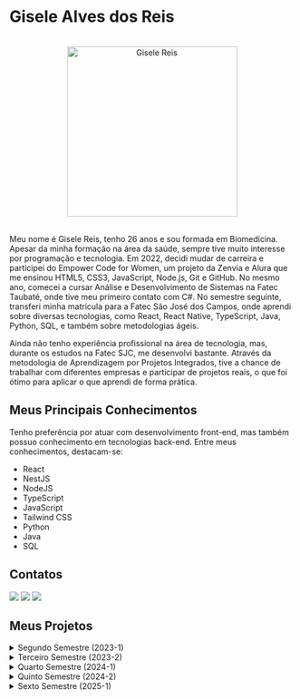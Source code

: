 # Gisele Alves dos Reis

<br>

<div align="center"> 
  <img src="https://github.com/user-attachments/assets/80ef22d1-c4d3-4509-a33e-a5cc2a2066a3" alt="Gisele Reis" width="300" height="300">  
</div>

<br>


Meu nome é Gisele Reis, tenho 26 anos e sou formada em Biomedicina. Apesar da minha formação na área da saúde, sempre tive muito interesse por programação e tecnologia. Em 2022, decidi mudar de carreira e participei do Empower Code for Women, um projeto da Zenvia e Alura que me ensinou HTML5, CSS3, JavaScript, Node.js, Git e GitHub. No mesmo ano, comecei a cursar Análise e Desenvolvimento de Sistemas na Fatec Taubaté, onde tive meu primeiro contato com C#. No semestre seguinte, transferi minha matrícula para a Fatec São José dos Campos, onde aprendi sobre diversas tecnologias, como React, React Native, TypeScript, Java, Python, SQL, e também sobre metodologias ágeis.

Ainda não tenho experiência profissional na área de tecnologia, mas, durante os estudos na Fatec SJC, me desenvolvi bastante. Através da metodologia de Aprendizagem por Projetos Integrados, tive a chance de trabalhar com diferentes empresas e participar de projetos reais, o que foi ótimo para aplicar o que aprendi de forma prática.


## Meus Principais Conhecimentos

Tenho preferência por atuar com desenvolvimento front-end, mas também possuo conhecimento em tecnologias back-end. Entre meus conhecimentos, destacam-se:

* React
* NestJS
* NodeJS
* TypeScript
* JavaScript
* Tailwind CSS
* Python
* Java
* SQL


## Contatos

[<img src = "https://img.shields.io/badge/Gmail-D14836?style=for-the-badge&logo=gmail&logoColor=white" />](mailto:giselealvesdosreis@gmail.com)
[<img src = "https://img.shields.io/badge/github-black.svg?&style=for-the-badge&logo=github&logoColor=white" />](https://github.com/gisele-reis)
[<img src= "https://img.shields.io/badge/linkedin-%230077B5.svg?&style=for-the-badge&logo=linkedin&logoColor=white" />](https://www.linkedin.com/in/giselealvesreis/)


## Meus Projetos

<details>
  
  <summary>Segundo Semestre (2023-1)</summary>

  ### Projeto do segundo semestre: WeClass
  
  [GitHub do Projeto](https://github.com/apiFatec/API-2-Semestre-Bertoti?tab=readme-ov-file#solu%C3%A7%C3%A3o-de-proposta)

  **Professores Reponsáveis:** M2: Cláudio Etelvino P2: Giuliano Bertoti

  **Empresa Parceira:** Fatec São José dos Campos. Os requisitos foram apresentados pelo professor Giuliano Bertoti, que assumiu o papel de cliente final. <br>
  **Área de Atuação:** Educação superior tecnológica.

  <h3>Desafio Proposto</h3>
  
  O professor enfrentava um problema no gerenciamento de turmas e alunos nas atividades escolares. O portal disponibilizado era limitado e instável, tornando desafiador para o professor acompanhar o desempenho dos alunos de forma eficiente, afetando a organização e o acompanhamento do ensino. O desafio proposto envolvia a necessidade de disponibilizar ao professor um aplicativo desktop em Java, que permitisse o gerenciamento eficiente das turmas e alunos de uma escola.

  <h3>Solução</h3>
  
  Como solução para o problema, foi acordado com o cliente que minha equipe desenvolveria o WeClass, um aplicativo de uso exclusivo do docente, no qual ele poderia criar tarefas, controlar as entregas e monitorar o desempenho da turma e dos alunos.
  
  **Tecnologias utilizadas:**
  
  * MySQL: Banco de dados relacional utilizado para armazenar informações de turmas, alunos e tarefas.
  * Java: Linguagem de programação base do projeto, utilizada para desenvolver toda a lógica de funcionamento do sistema.
  * JavaFX: Framework utilizado para criar a interface gráfica do usuário (GUI) do aplicativo.
  * JavaFX Scene Builder: Ferramenta para construção das telas de forma visual, facilitando a montagem do design e a organização dos componentes da interface.
  
  <h3>Contribuições pessoais:</h3>
  
  Neste projeto, atuei como desenvolvedora e fui responsável pela criação da tela principal, utilizando o Scene Builder para implementar o design elaborado no Figma. Além disso, exercitei bastante meus conhecimentos sobre Java e programação orientada a objetos atuando no desenvolvimento da classe Aluno e seus métodos. Também criei a lógica e a parte visual da barra de progresso para exibir o desempenho dos alunos.
  
  **Hard Skills:**
  
  Durante o desenvolvimento desse projeto, exercitei as seguintes hard skills:
  
  * MySQL: Intermediário – Realizei consultas e manipulação de registros.
  * Java: Intermediário – Fui capaz de desenvolver a lógica do sistema e criar funcionalidades específicas.
  * JavaFX: Intermediário – Consegui criar interfaces e integrá-las à lógica do programa.
  * JavaFX Scene Builder: Avançado – Criei telas complexas com agilidade, respeitando o design previamente definido.
  
  **Soft Skills:**
  
  Durante o projeto, desenvolvi e exercitei as seguintes soft skills:

  * Adaptabilidade: Por ser meu primeiro projeto API, precisei me ajustar rapidamente ao processo e ferramentas utilizadas pela equipe.
  * Resiliência: Enfrentei desafios para me adaptar ao ritmo de trabalho do grupo e superar dificuldades técnicas, mantendo a motivação e o foco.
  * Trabalho em equipe: Atuei de forma colaborativa, respeitando o espaço e as ideias dos colegas, o que foi essencial para o sucesso do projeto.
  * Comunicação: Como eu me integrei a uma equipe que já tinha um ritmo próprio, precisei me comunicar claramente para evitar mal-entendidos e alinhar expectativas.

</details>

<details>
  
  <summary>Terceiro Semestre (2023-2)</summary>

  ### Projeto do terceiro semestre: Bermuda
  
  [GitHub do Projeto](https://github.com/apiFatec/API-3-Semestre-Ionic) 

  **Professores Reponsáveis:** M2: Cláudio Etelvino P2: Fernando Masanori
  
  **Empresa Parceira:** Ionic Health. <br>
  **Área de Atuação:** Tecnologia para saúde, viabiliza a assistência médica por meio de tecnologias de automação e integração, fornecendo soluções de tecnologias remotas e de relatórios para a área da saúde.

  <h3>Desafio Proposto</h3>

  A Ionic Health apresentava dificuldades para rastrear e gerenciar suas atividades de forma eficiente e, portanto, precisava de uma plataforma que organizasse e documentasse os processos regulatórios da empresa. O desafio proposto envolvia a necessidade de disponibilizar uma plataforma web unificada que permitisse à empresa gerenciar, monitorar e documentar cada etapa de seus processos regulatórios.

  <h3>Solução</h3>
  
  Como solução, a equipe desenvolveu uma interface de usuário intuitiva e amigável, oferecendo fácil navegação pela plataforma e permitindo aos usuários gerenciar todos os seus processos regulatórios, monitorá-los em tempo real, documentar todas as etapas desses processos, acompanhar os prazos e gerar relatórios detalhados.
  
  **Tecnologias utilizadas:**

  * PostgreSQL: Banco de dados relacional para armazenar as informações dos processos e tarefas.
  * TypeScript: Linguagem utilizada para adicionar tipagem estática ao JavaScript, garantindo maior segurança e organização no código.
  * JavaScript: Base para a lógica do front e back-end.
  * NestJS: Framework para desenvolver o back-end da aplicação, organizando a lógica de negócio e garantindo uma API eficiente.
  * React: utilizado para o desenvolvimento das interfaces de usuário da plataforma.
  * TailwindCSS: Biblioteca de estilos utilizada para agilizar a construção de componentes visuais e garantir uma interface moderna e responsiva.
 
  <h3>Contribuições pessoais:</h3>

  Neste projeto, atuei como desenvolvedora e fui responsável pela criação do formulário de cadastro de processos e tarefas, assim como a tela inicial (Home), onde implementei uma listagem de cards para cada processo, organizando-os por classificação (Aguardando, Em progresso e Finalizado). Utilizei React e TailwindCSS para criar uma interface consistente e funcional, o que melhorou a navegação e organização das tarefas.
 
  **Hard Skills:**
  
  Durante o desenvolvimento desse projeto, exercitei as seguintes hard skills:
  
  * React: Avançado – Criação de componentes customizados e reutilizáveis e interfaces dinâmicas.
  * TailwindCSS: Avançado – Desenvolvi interfaces consistentes e responsivas com eficiência.
  * TypeScript: Avançado – Implementação de tipagem para evitar erros comuns e garantir melhor organização.
  * JavaScript: Avançado – Desenvolvimento da lógica de front e back-end com boa performance.
  * NestJS: Básico – Implementação de rotas e regras de negócio no back-end.
  * PostgreSQL: Intermediário – Criação de tabelas e consultas para armazenar dados de processos e tarefas.
  
  **Soft Skills:**

  Uma situação marcante no projeto envolveu gestão de conflitos. Durante uma reunião, o scrum master sugeriu a remoção de um membro da equipe devido à baixa produtividade, e nós precisávamos nos posicionar a respeito. Essa situação exigiu uma série de habilidades interpessoais fundamentais, como:

  * Comunicação assertiva: Contribuí para a discussão expressando meu ponto de vista de forma clara e respeitosa, garantindo que diferentes perspectivas fossem consideradas.
  * Empatia: Busquei compreender as possíveis dificuldades enfrentadas pelo colega antes de tomar uma posição definitiva.
  * Ética profissional: Analisei a situação de maneira justa, considerando tanto o impacto no projeto quanto o lado do colega, para que a decisão fosse responsável e equilibrada.

</details>

<details>
  <summary>Quarto Semestre (2024-1)</summary>

  ### Projeto do quarto semestre: Orca
  
  [GitHub do Projeto](https://github.com/MirageGroup/API_MirageGroup_4sem) 

  **Professores Reponsáveis:** M2: Fabiano Sabha P2: Juliana Pasquini
  
  **Empresa Parceira:** SIATT <br>
  **Área de Atuação:** Integração de sistemas de alto teor tecnológico, fornecendo soluções para demandas dos setores de defesa e aeroespacial.

  <h3>Desafio Proposto</h3>

  A empresa precisava lidar com equipes cada vez maiores no contexto pós-pandemia e apresentava dificuldades para coordenar o agendamento de reuniões. A falta de uma plataforma unificada para o gerenciamento das reuniões resultava em desorganização e tempo excessivo gasto em processos manuais. O desafio proposto foi desenvolver um portal que solucionasse os problemas de coordenação e agendamento de reuniões levando em consideração diferentes times, formatos (presencial, online, hibrido) e disponibilidades.

  <h3>Solução</h3>
  
  A proposta de solução foi o desenvolvimento de um portal web intuitivo e funcional, capaz de agendar reuniões de diferentes categorias e em diferentes níveis de permissão, automatizando o processo e reduzindo o tempo gasto na atividade. Além disso, o portal oferece um formulário pré-preenchido para as atas, permitindo que os participantes registrem facilmente os pontos discutidos e as decisões tomadas durante o encontro.
  
  **Tecnologias utilizadas:**

  * React: Desenvolvimento da interface do usuário, garantindo interatividade e fluidez na navegação.
  * TailwindCSS: Estilização rápida e eficiente para garantir uma interface responsiva e consistente.
  * JavaScript: Implementação da lógica de interação na interface e integração com o backend.
  * NodeJS: Desenvolvimento do backend e manipulação das rotas.
  * MySQL: Banco de dados relacional para armazenar as informações das reuniões.
 
  
  <h3>Contribuições pessoais:</h3>

  Neste projeto, desenvolvi a sidebar, a tela de criação de reuniões e a funcionalidade de geração e impressão de atas, garantindo que todos os detalhes fossem registrados automaticamente. Utilizei a biblioteca `` react-to-print `` para possibilitar que o usuário imprimisse a ata ou a salvasse em formato pdf. A interação com o backend foi essencial para a coleta de dados de usuários e armazenamento das atas, o que me permitiu exercitar habilidades em MySQL. A responsividade também foi um ponto importante desse projeto, me dando a oportunidade de aperfeiçoar meus conhecimentos em React e TailwindCSS.
  
  **Hard Skills:**
  
  Durante o desenvolvimento desse projeto, exercitei as seguintes hard skills:

  * React: Avançado – Desenvolvimento de interfaces dinâmicas e integração com o backend.
  * TailwindCSS: Avançado – Criação de componentes estilizados e responsivos de forma eficiente.
  * JavaScript: Avançado – Implementação da lógica de interação e manipulação de dados na interface.
  * NodeJS: Básico - manipulação de rotas do backend para a comunicação com o frontend
  * MySQL: Intermediário – Realizei operações de CRUD para gerenciar os dados das reuniões e atas.
  
  **Soft Skills:**

  Durante o desenvolvimento deste projeto, enfrentamos um desafio significativo: muitos membros do grupo deixaram a equipe – alguns trocaram de faculdade, enquanto outros mudaram de grupo. Com poucos membros restantes, ficamos sobrecarregados tentando dar conta de todas as entregas. Ao final da primeira sprint, tomamos a decisão de encerrar o time e nos unir a outro grupo. Essa experiência exigiu o desenvolvimento de várias soft skills, como:

  * Resiliência: Lidei com a frustração de perder colegas e continuei focada nas minhas responsabilidades, mesmo em meio a incertezas.
  * Comunicação clara e assertiva: Tive que comunicar a situação de forma objetiva aos colegas para garantir uma transição organizada e sem conflitos.
  * Colaboração e integração: Ao nos juntarmos ao novo time, precisei me adaptar ao ritmo e aos processos deles para garantir que a união fosse produtiva.
  * Flexibilidade: tive que aprender a ser flexível para lidar com imprevistos no contexto de projetos.
  
</details>

<details>
  <summary>Quinto Semestre (2024-2)</summary>

  ### Projeto do quinto semestre: ClimaMonitor
  
  [GitHub do Projeto](https://github.com/MirageGroup/API_MirageGroup_5_Semestre) 

  **Professores Reponsáveis:** M2: Jean Costa P2: Gerson da Penha
  
  **Empresa Parceira:** Kersys. <br>
  **Área de Atuação:** Desenvolvimento de softwares de gestão para as áreas florestais e do agronegócio.

  <h3>Desafio Proposto</h3>
  
  O problema apresentado pelo cliente envolvia a dificuldade dos produtores rurais para monitorar as condições climáticas de suas áreas de cultivo e acompanhar as mudanças climáticas que afetavam diretamente a produtividade agrícola. O desafio consistia em desenvolver uma solução para monitoramento climático em áreas de cultivo, onde o cliente precisava visualizar informações sobre a variação de clima em tempo real, com notificações para condições extremas que poderiam afetar a lavoura.

  <h3>Solução</h3>

  A proposta de solução foi o desenvolvimento de um aplicativo mobile que permite aos usuários cadastrar seus pontos e acompanhar via gráficos a variação da pluviometria e da temperatura, emitindo notificações e alertas em caso de situações críticas.
  
  **Tecnologias utilizadas:**

  * Typescript: Desenvolvimento tanto do frontend quanto do backend.
  * React Native: Desenvolvimento do aplicativo mobile
  * NodeJS: Backend responsável pela lógica de negócio e integração com outros serviços.
  * Firebase: Armazenamento dos dados dos locais e cultivos.
  * Leaflet: Exibição de mapa interativo para seleção e visualização de locais.
  * MySQL: Armazenamento dos dados dos usuários.
  
  **Contribuições pessoais:**

  Atuei na criação da tela de cadastro de locais/cultivos e seus componentes, e na implementação de critérios para envio de notificações push em React Native, utilizando a biblioteca `` expo-notifications ``. Além disso, fui responsável pela criação do design e desenvolvimento da tela de perfil do usuário, onde utilizei a biblioteca `` expo-image-picker `` para permitir acesso ao sistema e selecionar imagens da biblioteca do celular, tudo isso me ajudou a exercitar minha criatividade e colocar em prática minhas habilidades usando React Native.
  
  **Hard Skills:**
  
  Durante o desenvolvimento desse projeto, exercitei as seguintes hard skills:

  * React Native: Básico - Experiência inicial com desenvolvimento mobile e criação de interfaces.
  * Typescript: Avançado - Organização de código no frontend e backend.
  * NodeJS: Básico - Lógica backend e manipulação de rotas para a comunicação com o frontend.
  * MySQL: Intermediário - Manipulação de dados de usuários por meio de operações CRUD.
  
  
  **Soft Skills:**

  Este foi meu primeiro projeto mobile, o que exigiu o desenvolvimento das seguintes soft skills:

  * Aprendizado rápido: Precisava entender e aplicar os conceitos novos de React Native de forma rápida para desenvolver a interface do aplicativo.
  * Gestão de tempo: Como estava lidando com tecnologias que ainda não dominava, precisei organizar meu tempo de forma eficiente para cumprir os prazos.
  * Resiliência: Enfrentei algumas dificuldades técnicas relacionadas ao envio de notificações push e precisei persistir na busca por soluções.
  * Proatividade: Tomei a iniciativa de sugerir melhorias nos critérios para as notificações e na estrutura do projeto.
  
  
</details>

<details>
  <summary>Sexto Semestre (2025-1)</summary>

  ### Projeto do sexto semestre: DOM Rock
  
  [GitHub do Projeto](https://github.com/MirageGroup/API_MirageGroup_6_Semestre) 

  **Professores Reponsáveis:** M2: Eduardo Sakaue P2: Walmir Duque
  
  **Empresa Parceira:** Dom Rock. <br>
  **Área de Atuação:** Fornecimento de tecnologia para alta produtividade e agilidade nas decisões operacionais e estratégicas das organizações através da combinação de algoritmos de inteligência artificial, modelos complexos e arquitetura de datalake.

  <h3>Desafio Proposto</h3>
  
  O problema apresentado pelo cliente envolvia a ausência de uma plataforma centralizada que possibilita a comparação, avaliação e fornecimento de feedback humano estruturado sobre as respostas de LLMs, dificultando o aprimoramento desses modelos em relação aos critérios esperados pelos usuários, como coerência, veracidade, naturalidade na linguagem e segurança.

  <h3>Solução</h3>

  A proposta de solução foi o desenvolvimento de um sistema para avaliação de respostas geradas por LLMs, permitindo o envio de prompts para dois modelos simultaneamente. O sistema apresenta as respostas recebidas e possibilita que os usuários avaliem e comparem essas respostas, fornecendo feedback humano estruturado.
  
  **Tecnologias utilizadas:**

  * Spring Boot (Java): Backend e lógica de negócios.
  * Vue.js (SPA): Interface do sistema com experiência fluida para o usuário.
  * Python: Scripts auxiliares e integração com ferramentas de IA.
  * Langchain: Intermediação de prompts e conexão com os LLMs.
  * Groq: Utilização de LLMs rápidos e de alto desempenho.
  * MongoDB: usado como banco vetorial para armazenar e indexar arquivos de suporte ao RAG.
  
  **Contribuições pessoais:**

  Atuei no desenvolvimento do front-end com Vue.js, colaborando na criação das páginas de envio de prompts, exibição das respostas dos modelos e interface de avaliação. Também participei da integração entre front-end e back-end, garantindo a correta comunicação com a API e a persistência dos dados.
  
  **Hard Skills:**
  
  Durante o desenvolvimento desse projeto, exercitei as seguintes hard skills:
  
  * Vue.js: Criação de interfaces dinâmicas e componentes reutilizáveis (nível intermediário).
  * Java (Spring Boot): Consumo de APIs e entendimento do funcionamento do backend (nível básico).
  * Integração API REST: Comunicação entre frontend e backend.
  * Git/GitHub: Trabalho colaborativo com versionamento de código.
  
  **Soft Skills:**

  Como iniciei um estágio no mesmo semestre, enfrentei desafios em relação à gestão de tempo e produtividade. Também foi meu primeiro projeto utilizando Vue.js, o que exigiu o desenvolvimento das seguintes soft skills:
  
  * Aprendizado contínuo: Domínio rápido de uma nova tecnologia para entregar as funcionalidades.
  * Trabalho em equipe: Colaboração próxima com os colegas do front-end e back-end.
  * Comunicação clara: Esclarecimento de dúvidas técnicas com os professores e a empresa.
  * Adaptabilidade: Flexibilidade para ajustar o escopo e adaptar as entregas conforme o feedback recebido.
  * Equilíbrio entre trabalho e estudo: A experiência de conciliar o estágio com o projeto acadêmico me ensinou a estabelecer prioridades, negociar entregas de forma responsável e reconhecer meus limites para buscar apoio quando necessário.

</details>
